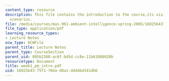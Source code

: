 ```yaml
---
content_type: resource
description: This file contains the introduction to the course,its vision and few
  scenarios.
file: /media/courses/mas-961-ambient-intelligence-spring-2005/16025b4375f1704ad8a1d444bd341db6_week1_pm_intro.pdf
file_type: application/pdf
learning_resource_types:
- Lecture Notes
ocw_type: OCWFile
parent_title: Lecture Notes
parent_type: CourseSection
parent_uid: 895b2368-ac6f-b45d-cc8e-11b61088020b
resourcetype: Document
title: week1_pm_intro.pdf
uid: 16025b43-75f1-704a-d8a1-d444bd341db6
---
```

